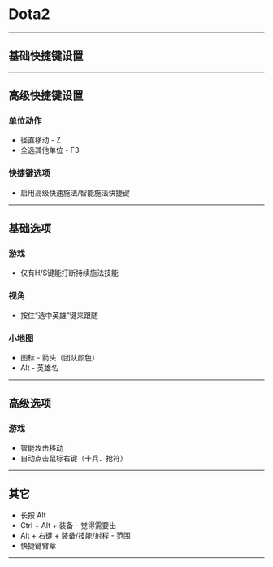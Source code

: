 # Dota2

---
## 基础快捷键设置

---
## 高级快捷键设置
### 单位动作
- 径直移动 - Z
- 全选其他单位 - F3
### 快捷键选项
- 启用高级快速施法/智能施法快捷键
---
## 基础选项
### 游戏
- 仅有H/S键能打断持续施法技能
### 视角
- 按住“选中英雄”键来跟随
### 小地图
- 图标 - 箭头（团队颜色）
- Alt - 英雄名
---
## 高级选项
### 游戏
- 智能攻击移动
- 自动点击鼠标右键（卡兵、抢符）
---
## 其它
- 长按 Alt
- Ctrl + Alt + 装备 - 觉得需要出
- Alt + 右键 + 装备/技能/射程 - 范围
- 快捷键臂章
---
